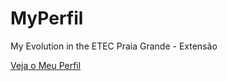 # MyPerfil
My Evolution in the ETEC Praia Grande - Extensão

<a href="https://arthur3109.github.io/MyPerfil/Tudo/index.html" target="_blank" rel="external">Veja o Meu Perfil</a>